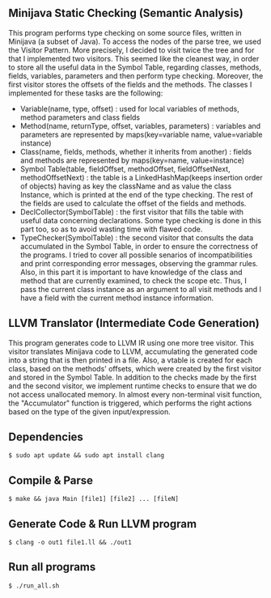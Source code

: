 ## Minijava Static Checking (Semantic Analysis)

This program performs type checking on some source files, written in Minijava (a subset of Java). To access the nodes of the parse tree, we used the Visitor Pattern. More precisely, I decided to visit twice the tree and for that I implemented two visitors. This seemed like the cleanest way, in order to store all the useful data in the Symbol Table, regarding classes, methods, fields, variables, parameters and then perform type checking. Moreover, the first visitor stores the offsets of the fields and the methods. The classes I implemented for these tasks are the following:

- Variable(name, type, offset) : used for local variables of methods, method parameters and class fields
- Method(name, returnType, offset, variables, parameters) : variables and parameters are represented by maps(key=variable name, value=variable instance)
- Class(name, fields, methods, whether it inherits from another) : fields and methods are represented by maps(key=name, value=instance)
- Symbol Table(table, fieldOffset, methodOffset, fieldOffsetNext, methodOffsetNext) : the table is a LinkedHashMap(keeps insertion order of objects) having as key the className and as value the class Instance, which is printed at the end of the type checking. The rest of the fields are used to calculate the offset of the fields and methods.
- DeclCollector(SymbolTable) : the first visitor that fills the table with useful data concerning declarations. Some type checking is done in this part too, so as to avoid wasting time with flawed code.
- TypeChecker(SymbolTable) : the second visitor that consults the data accumulated in the Symbol Table, in order to ensure the correctness of the programs. I tried to cover all possible senarios of incompatibilities and print corresponding error messages, observing the grammar rules. Also, in this part it is important to have knowledge of the class and method that are currently examined, to check the scope etc. Thus, I pass the current class instance as an argument to all visit methods and I have a field with the current method instance information.

## LLVM Translator (Intermediate Code Generation)

This program generates code to LLVM IR using one more tree visitor. This visitor translates Minijava code to LLVM, accumulating the generated code into a string that is then printed in a file. Also, a vtable is created for each class, based on the methods' offsets, which were created by the first visitor and stored in the Symbol Table. In addition to the checks made by the first and the second visitor, we implement runtime checks to ensure that we do not access unallocated memory. In almost every non-terminal visit function, the "Accumulator" function is triggered, which performs the right actions based on the type of the given input/expression.

## Dependencies

```
$ sudo apt update && sudo apt install clang
```

## Compile & Parse

```
$ make && java Main [file1] [file2] ... [fileN]
```

## Generate Code & Run LLVM program

```
$ clang -o out1 file1.ll && ./out1
```

## Run all programs

```
$ ./run_all.sh
```
